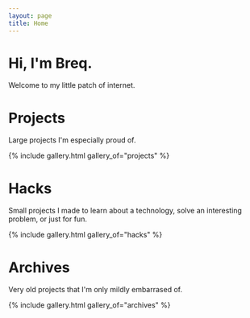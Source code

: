 ```yaml
---
layout: page
title: Home
---
```


# Hi, I'm Breq.
Welcome to my little patch of internet.

# Projects
Large projects I'm especially proud of.

{% include gallery.html gallery_of="projects" %}

# Hacks
Small projects I made to learn about a technology, solve an interesting problem, or just for fun.

{% include gallery.html gallery_of="hacks" %}

# Archives
Very old projects that I'm only mildly embarrased of.

{% include gallery.html gallery_of="archives" %}
